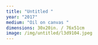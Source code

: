 ```yaml
---
title: "Untitled "
year: "2017"
medium: "Oil on canvas "
dimensions: 30x20in. / 76x51cm
image: /img/untitled/l3d9104.jpeg
---
```




